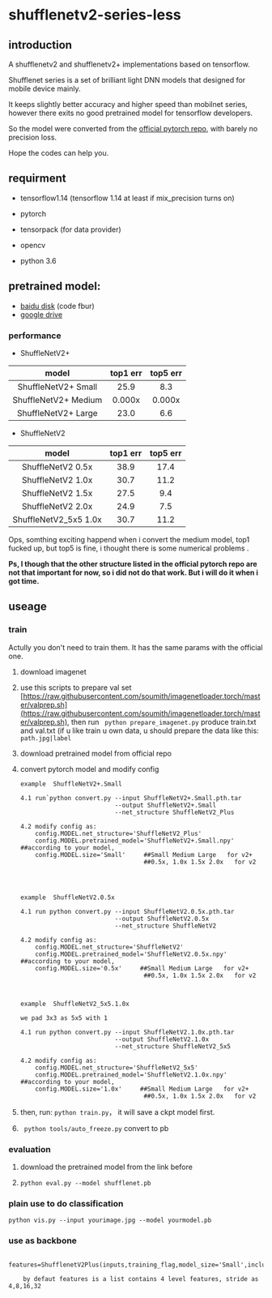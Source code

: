 # shufflenetv2-series-less

## introduction
A shufflenetv2 and shufflenetv2+ implementations based on tensorflow. 

Shufflenet series is a set of brilliant light DNN models that designed for mobile device mainly.

It keeps slightly better accuracy and higher speed than mobilnet series, 
however there exits no good pretrained model for tensorflow developers.

So the model were converted from the [official pytorch repo](https://github.com/megvii-model/ShuffleNet-Series), with barely no precision loss.

Hope the codes can help you.


## requirment

+ tensorflow1.14    (tensorflow 1.14 at least if mix_precision turns on)

+ pytorch 

+ tensorpack (for data provider)

+ opencv

+ python 3.6

## pretrained model:

+ [baidu disk](https://pan.baidu.com/s/1KwoglosUj_f1NqihlCOAjw)  (code fbur)
+ [google drive](https://drive.google.com/open?id=1yoS5P3cHhD3lO115axoG0aThPeztGvhF)


### performance

* ShuffleNetV2+

| model                  |top1 err       |top5 err  |
| :------:               |:------:       |:------:  |
|  ShuffleNetV2+ Small   | 25.9          |   8.3    |
|  ShuffleNetV2+ Medium  | 0.000x        |0.000x    |  
|  ShuffleNetV2+ Large   | 23.0          |   6.6    |


*  ShuffleNetV2

| model                    |top1 err       |top5 err   |
| :------:                 |:------:       |:------:   |
|  ShuffleNetV2 0.5x	   | 38.9          |17.4       |
|  ShuffleNetV2 1.0x	   | 30.7          |11.2       |
|  ShuffleNetV2 1.5x	   | 27.5          |9.4        |
|  ShuffleNetV2 2.0x	   | 24.9          |7.5        |
|  ShuffleNetV2_5x5 1.0x   | 30.7          |11.2       |
Ops, somthing exciting happend when i convert the medium model, 
top1 fucked up, but top5 is fine, 
i thought there is some 
numerical problems .


**Ps, I though that  the other structure listed in the official pytorch repo are not that important for now, 
so i did not do that work. But i will do it when i got time.**

## useage

### train  

Actully you don't need to train them. It has the same params with the official one.

1. download imagenet

2. use this scripts to prepare val set  [https://raw.githubusercontent.com/soumith/imagenetloader.torch/master/valprep.sh](https://raw.githubusercontent.com/soumith/imagenetloader.torch/master/valprep.sh), 
then run ` python prepare_imagenet.py` produce train.txt and val.txt
(if u like train u own data, u should prepare the data like this:
`path.jpg|label` 

3. download pretrained model from official repo

4. convert pytorch model and modify config

    ```
    example  ShuffleNetV2+.Small
    
    4.1 run`python convert.py --input ShuffleNetV2+.Small.pth.tar 
                              --output ShuffleNetV2+.Small
                              --net_structure ShuffleNetV2_Plus
                              
    4.2 modify config as:
        config.MODEL.net_structure='ShuffleNetV2_Plus'
        config.MODEL.pretrained_model='ShuffleNetV2+.Small.npy'                    ##according to your model,
        config.MODEL.size='Small'     ##Small Medium Large   for v2+
                                      ##0.5x, 1.0x 1.5x 2.0x   for v2
                                      
       
    
    
    example  ShuffleNetV2.0.5x
    
    4.1 run python convert.py --input ShuffleNetV2.0.5x.pth.tar 
                              --output ShuffleNetV2.0.5x
                              --net_structure ShuffleNetV2
                              
    4.2 modify config as:
        config.MODEL.net_structure='ShuffleNetV2'
        config.MODEL.pretrained_model='ShuffleNetV2.0.5x.npy'                    ##according to your model,
        config.MODEL.size='0.5x'     ##Small Medium Large   for v2+
                                      ##0.5x, 1.0x 1.5x 2.0x   for v2
                                      
                                      
                                      
    example  ShuffleNetV2_5x5.1.0x
    
    we pad 3x3 as 5x5 with 1
    
    4.1 run python convert.py --input ShuffleNetV2.1.0x.pth.tar 
                              --output ShuffleNetV2.1.0x
                              --net_structure ShuffleNetV2_5x5
                              
    4.2 modify config as:
        config.MODEL.net_structure='ShuffleNetV2_5x5'
        config.MODEL.pretrained_model='ShuffleNetV2.1.0x.npy'                    ##according to your model,
        config.MODEL.size='1.0x'     ##Small Medium Large   for v2+
                                      ##0.5x, 1.0x 1.5x 2.0x   for v2
    ```
                              

5. then, run:  `python train.py`， it will save a ckpt model first.

6. ` python tools/auto_freeze.py` convert to pb


### evaluation

1. download the pretrained model from the link before
 
2. `python eval.py --model shufflenet.pb`


### plain use to do classification

`python vis.py --input yourimage.jpg --model yourmodel.pb`



### use as backbone 

```
    features=ShufflenetV2Plus(inputs,training_flag,model_size='Small',include_head=False):
    
    by defaut features is a list contains 4 level features, stride as 4,8,16,32
    
```